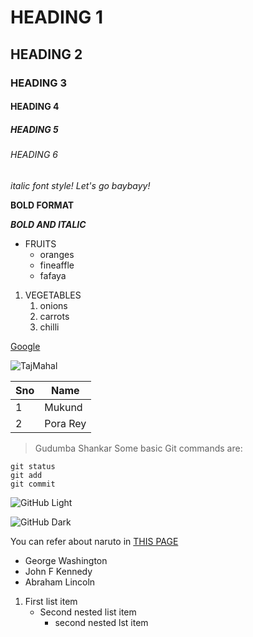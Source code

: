 # HEADING 1
## HEADING 2
### **HEADING 3**
#### HEADING 4
##### HEADING 5
###### HEADING 6
*italic font style! Let's go baybayy!*

**BOLD FORMAT**

***BOLD AND ITALIC***
* FRUITS
  * oranges
  * fineaffle
  * fafaya

1. VEGETABLES
    1. onions
    2. carrots
    3. chilli

[Google](https://www.google.com)

![TajMahal](https://cdn.staticneo.com/w/naruto/Nprofile2.jpg)

Sno|Name
----|----
1|Mukund
2|Pora Rey
> Gudumba Shankar
Some basic Git commands are:
```
git status
git add
git commit
```

![GitHub Light](https://github.com/github-light.png#gh-dark-mode-only)

![GitHub Dark](https://github.com/github-dark.png#gh-light-mode-only)

You can refer about naruto in [THIS PAGE](https://naruto.fandom.com#gh-light-mode-only) 
* George Washington
* John F Kennedy
* Abraham Lincoln

1. First list item
   - Second nested list item
     - second nested lst item
